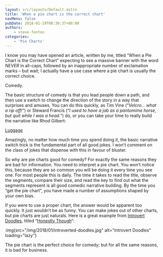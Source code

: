 ```yaml
---
layout: src/layouts/Default.astro
title: 'When a pie chart is the correct chart'
navMenu: false
pubDate: 2018-01-19T08:30:37+00:00
authors:
    - steve-fenton
categories:
    - 'Pie Charts'
---
```


I know you may have opened an article, written by me, titled “When a Pie Chart is the Correct Chart” expecting to see a massive banner with the word *NEVER* in all-caps, followed by an inappropriate number of exclamation marks – but wait; I actually have a use case where a pie chart is usually the correct choice.

Comedy.

The basic structure of comedy is that you lead people down a path, and then use a switch to change the direction of the story in a way that surprises and amuses. You can do this quickly, as Tim Vine (“*Velcro… what a rip off!”*) or Steward Francis (“*I used to have a job as a pantomime horse, but quit while I was a head.*“) do, or you can take your time to really build the narrative like Rhod Gilbert:

[Luggage](https://www.youtube.com/watch?v=OISGykO6Z7U)

Amazingly, no matter how much time you spend doing it, the basic narrative switch trick is the fundamental part of all good jokes. I won’t comment on the class of jokes that dispense with this in favour of bluster.

So why are pie charts good for comedy? For exactly the same reasons they are bad for information. You need to interpret a pie chart. You won’t notice this, because they are so common you will be doing it every time you see one. For most people this is daily. The time it takes to read the title, observe the segments, compare their size, and read the key to find out what the segments represent is all good comedic narrative building. By the time you “get the pie chart”, you have made a number of assumptions shaped by your own bias.

If you were to use a proper chart, the answer would be apparent too quickly. It just wouldn’t be as funny. You can make jokes out of other charts, but pie charts are just naturals. Here is a great example from [Introvert Doodles](http://introvertdoodles.com/), titled “[Honestly Though](http://introvertdoodles.com/comic/honestly-though/)“:

:img{src="/img/2018/01/introverted-doodles.jpg" alt="Introvert Doodles" loading="lazy"}

The pie chart is the perfect choice for comedy; but for all the same reasons, it is bad for business.